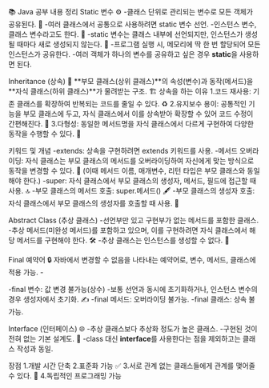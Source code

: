 📚 Java 공부 내용 정리
 Static 변수 ⚙️
-클래스 단위로 관리되는 변수로 모든 객체가 공유된다. 🔄
-여러 클래스에서 공통으로 사용하려면 static 변수 선언. 
-인스턴스 변수, 클래스 변수라고도 한다. 🔑
-static 변수는 클래스 내부에 선언되지만, 인스턴스가 생성될 때마다 새로 생성되지 않는다. 🚫
-프로그램 실행 시, 메모리에 딱 한 번 할당되어 모든 인스턴스가 공유한다. 
-여러 객체가 하나의 변수를 공유하고 싶은 경우 **static**을 사용하면 된다. 

 Inheritance (상속) 🧬
**부모 클래스(상위 클래스)**의 속성(변수)과 동작(메서드)을 **자식 클래스(하위 클래스)**가 물려받는 구조. 🏗️
상속을 하는 이유
1.코드 재사용: 기존 클래스를 확장하여 반복되는 코드를 줄일 수 있다. ♻️
2.유지보수 용이: 공통적인 기능을 부모 클래스에 두고, 자식 클래스에서 이를 상속받아 확장할 수 있어 코드 수정이 간편해진다. 🔧
3.다형성: 동일한 메서드명을 자식 클래스에서 다르게 구현하여 다양한 동작을 수행할 수 있다. 🔄

키워드 및 개념
-extends: 상속을 구현하려면 extends 키워드를 사용. 
-메서드 오버라이딩: 자식 클래스는 부모 클래스의 메서드를 오버라이딩하여 자신에게 맞는 방식으로 동작을 변경할 수 있다. 📝 (이때 메서드 이름, 매개변수, 리턴 타입은 부모 클래스와 동일해야 한다.)
-super: 자식 클래스에서 부모 클래스의 생성자, 메서드, 필드에 접근할 때 사용. 🔝
-부모 클래스의 메서드 호출: super.메서드() 🖋️
-부모 클래스의 생성자 호출: 자식 클래스에서 부모 클래스의 생성자를 호출할 때 사용. 🔄

 Abstract Class (추상 클래스) 
-선언부만 있고 구현부가 없는 메서드를 포함한 클래스.
-추상 메서드(미완성 메서드)를 포함하고 있으며, 이를 구현하려면 자식 클래스에서 해당 메서드를 구현해야 한다. 🛠️
-추상 클래스는 인스턴스를 생성할 수 없다. 🚫

 Final 예약어 🔒
자바에서 변경할 수 없음을 나타내는 예약어로, 변수, 메서드, 클래스에 적용 가능. -

-final 변수: 값 변경 불가능(상수) 
-보통 선언과 동시에 초기화하거나, 인스턴스 변수의 경우 생성자에서 초기화. ✍
-final 메서드: 오버라이딩 불가능.
-final 클래스: 상속 불가능. 

 Interface (인터페이스) 🌐
-추상 클래스보다 추상화 정도가 높은 클래스. 
-구현된 것이 전혀 없는 기본 설계도. 📝
-class 대신 **interface**를 사용한다는 점을 제외하고는 클래스 작성과 동일. 

장점
1.개발 시간 단축 
2.표준화 가능 ✅
3.서로 관계 없는 클래스들에게 관계를 맺어줄 수 있다. 🔗
4.독립적인 프로그래밍 가능 
